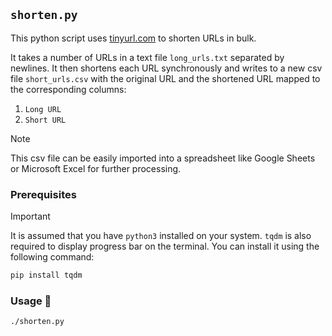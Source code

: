 ## `shorten.py`

This python script uses [tinyurl.com](https://tinyurl.com/) to shorten URLs in bulk.

It takes a number of URLs in a text file `long_urls.txt` separated by newlines. It then shortens each URL synchronously and writes to a new csv file `short_urls.csv` with the original URL and the shortened URL mapped to the corresponding columns:

1. `Long URL`
2. `Short URL`

> [!NOTE]
> This csv file can be easily imported into a spreadsheet like Google Sheets or Microsoft Excel for further processing.

### Prerequisites

> [!IMPORTANT]
> It is assumed that you have `python3` installed on your system. `tqdm` is also required to display progress bar on the terminal. You can install it using the following command:

```bash
pip install tqdm
```

### Usage :tada:

```bash
./shorten.py
```
